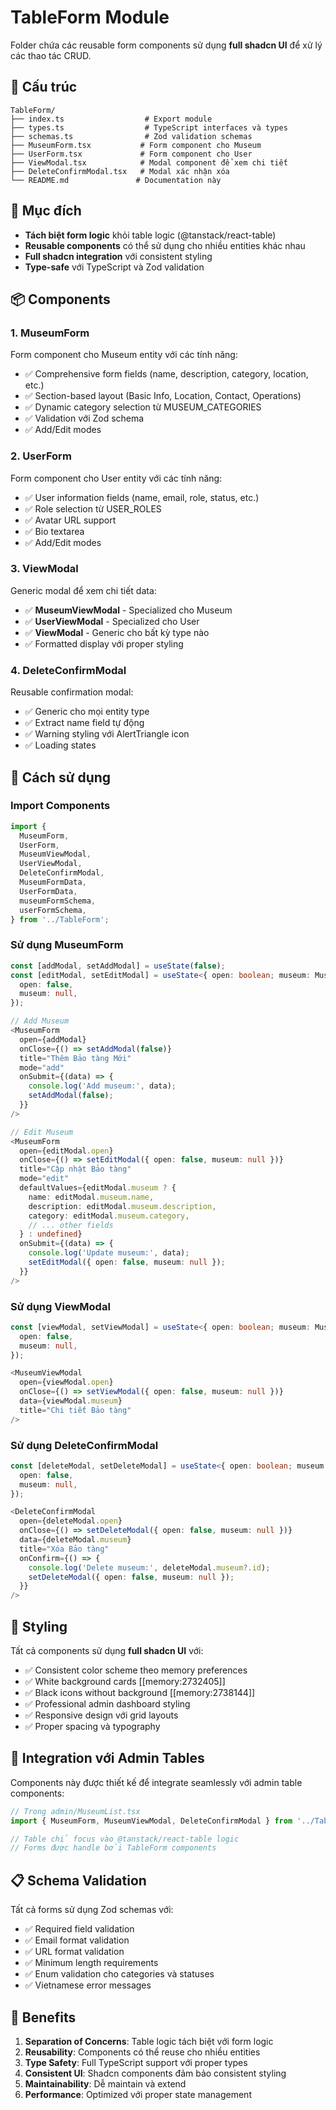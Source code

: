 # TableForm Module

Folder chứa các reusable form components sử dụng **full shadcn UI** để xử lý các thao tác CRUD.

## 📂 Cấu trúc

```
TableForm/
├── index.ts                  # Export module
├── types.ts                  # TypeScript interfaces và types
├── schemas.ts                # Zod validation schemas
├── MuseumForm.tsx           # Form component cho Museum
├── UserForm.tsx             # Form component cho User
├── ViewModal.tsx            # Modal component để xem chi tiết
├── DeleteConfirmModal.tsx   # Modal xác nhận xóa
└── README.md               # Documentation này
```

## 🎯 Mục đích

- **Tách biệt form logic** khỏi table logic (@tanstack/react-table)
- **Reusable components** có thể sử dụng cho nhiều entities khác nhau
- **Full shadcn integration** với consistent styling
- **Type-safe** với TypeScript và Zod validation

## 📦 Components

### 1. **MuseumForm**

Form component cho Museum entity với các tính năng:

- ✅ Comprehensive form fields (name, description, category, location, etc.)
- ✅ Section-based layout (Basic Info, Location, Contact, Operations)
- ✅ Dynamic category selection từ MUSEUM_CATEGORIES
- ✅ Validation với Zod schema
- ✅ Add/Edit modes

### 2. **UserForm**

Form component cho User entity với các tính năng:

- ✅ User information fields (name, email, role, status, etc.)
- ✅ Role selection từ USER_ROLES
- ✅ Avatar URL support
- ✅ Bio textarea
- ✅ Add/Edit modes

### 3. **ViewModal**

Generic modal để xem chi tiết data:

- ✅ **MuseumViewModal** - Specialized cho Museum
- ✅ **UserViewModal** - Specialized cho User
- ✅ **ViewModal<T>** - Generic cho bất kỳ type nào
- ✅ Formatted display với proper styling

### 4. **DeleteConfirmModal**

Reusable confirmation modal:

- ✅ Generic cho mọi entity type
- ✅ Extract name field tự động
- ✅ Warning styling với AlertTriangle icon
- ✅ Loading states

## 🔧 Cách sử dụng

### Import Components

```typescript
import {
  MuseumForm,
  UserForm,
  MuseumViewModal,
  UserViewModal,
  DeleteConfirmModal,
  MuseumFormData,
  UserFormData,
  museumFormSchema,
  userFormSchema,
} from '../TableForm';
```

### Sử dụng MuseumForm

```typescript
const [addModal, setAddModal] = useState(false);
const [editModal, setEditModal] = useState<{ open: boolean; museum: Museum | null }>({
  open: false,
  museum: null,
});

// Add Museum
<MuseumForm
  open={addModal}
  onClose={() => setAddModal(false)}
  title="Thêm Bảo tàng Mới"
  mode="add"
  onSubmit={(data) => {
    console.log('Add museum:', data);
    setAddModal(false);
  }}
/>

// Edit Museum
<MuseumForm
  open={editModal.open}
  onClose={() => setEditModal({ open: false, museum: null })}
  title="Cập nhật Bảo tàng"
  mode="edit"
  defaultValues={editModal.museum ? {
    name: editModal.museum.name,
    description: editModal.museum.description,
    category: editModal.museum.category,
    // ... other fields
  } : undefined}
  onSubmit={(data) => {
    console.log('Update museum:', data);
    setEditModal({ open: false, museum: null });
  }}
/>
```

### Sử dụng ViewModal

```typescript
const [viewModal, setViewModal] = useState<{ open: boolean; museum: Museum | null }>({
  open: false,
  museum: null,
});

<MuseumViewModal
  open={viewModal.open}
  onClose={() => setViewModal({ open: false, museum: null })}
  data={viewModal.museum}
  title="Chi tiết Bảo tàng"
/>
```

### Sử dụng DeleteConfirmModal

```typescript
const [deleteModal, setDeleteModal] = useState<{ open: boolean; museum: Museum | null }>({
  open: false,
  museum: null,
});

<DeleteConfirmModal
  open={deleteModal.open}
  onClose={() => setDeleteModal({ open: false, museum: null })}
  data={deleteModal.museum}
  title="Xóa Bảo tàng"
  onConfirm={() => {
    console.log('Delete museum:', deleteModal.museum?.id);
    setDeleteModal({ open: false, museum: null });
  }}
/>
```

## 🎨 Styling

Tất cả components sử dụng **full shadcn UI** với:

- ✅ Consistent color scheme theo memory preferences
- ✅ White background cards [[memory:2732405]]
- ✅ Black icons without background [[memory:2738144]]
- ✅ Professional admin dashboard styling
- ✅ Responsive design với grid layouts
- ✅ Proper spacing và typography

## 🔄 Integration với Admin Tables

Components này được thiết kế để integrate seamlessly với admin table components:

```typescript
// Trong admin/MuseumList.tsx
import { MuseumForm, MuseumViewModal, DeleteConfirmModal } from '../TableForm';

// Table chỉ focus vào @tanstack/react-table logic
// Forms được handle bởi TableForm components
```

## 📋 Schema Validation

Tất cả forms sử dụng Zod schemas với:

- ✅ Required field validation
- ✅ Email format validation
- ✅ URL format validation
- ✅ Minimum length requirements
- ✅ Enum validation cho categories và statuses
- ✅ Vietnamese error messages

## 🚀 Benefits

1. **Separation of Concerns**: Table logic tách biệt với form logic
2. **Reusability**: Components có thể reuse cho nhiều entities
3. **Type Safety**: Full TypeScript support với proper types
4. **Consistent UI**: Shadcn components đảm bảo consistent styling
5. **Maintainability**: Dễ maintain và extend
6. **Performance**: Optimized với proper state management
